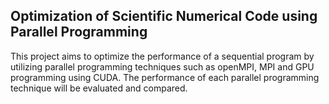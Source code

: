 ## Optimization of Scientific Numerical Code using Parallel Programming
This project aims to optimize the performance of a sequential program by utilizing parallel programming techniques such as openMPI, MPI and GPU programming using CUDA. The performance of each parallel programming technique will be evaluated and compared.

